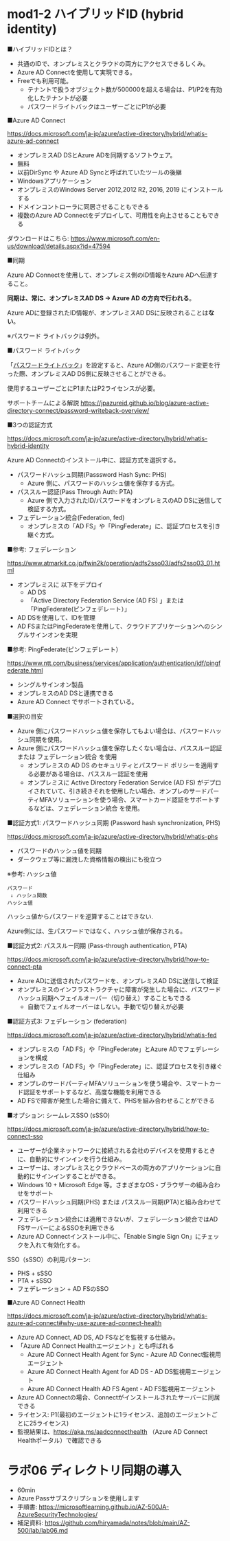 # mod1-2 ハイブリッドID (hybrid identity)

■ハイブリッドIDとは？

- 共通のIDで、オンプレミスとクラウドの両方にアクセスできるしくみ。
- Azure AD Connectを使用して実現できる。
- Freeでも利用可能。
  - テナントで扱うオブジェクト数が500000を超える場合は、P1/P2を有効化したテナントが必要
  - パスワードライトバックはユーザーごとにP1が必要

■Azure AD Connect

https://docs.microsoft.com/ja-jp/azure/active-directory/hybrid/whatis-azure-ad-connect

- オンプレミスAD DSとAzure ADを同期するソフトウェア。
- 無料
- 以前DirSync や Azure AD Syncと呼ばれていたツールの後継
- Windowsアプリケーション
- オンプレミスのWindows Server 2012,2012 R2, 2016, 2019 にインストールする
- ドメインコントローラに同居させることもできる
- 複数のAzure AD Connectをデプロイして、可用性を向上させることもできる

ダウンロードはこちら:
https://www.microsoft.com/en-us/download/details.aspx?id=47594

■同期

Azure AD Connectを使用して、オンプレミス側のID情報をAzure ADへ伝達すること。

**同期は、常に、オンプレミスAD DS → Azure AD の方向で行われる**。

Azure ADに登録されたID情報が、オンプレミスAD DSに反映されることは**ない**。

※パスワード ライトバックは例外。

■パスワード ライトバック

「[パスワードライトバック](https://docs.microsoft.com/ja-jp/azure/active-directory/authentication/tutorial-enable-sspr-writeback)」を設定すると、Azure AD側のパスワード変更を行った際、オンプレミスAD DS側に反映させることができる。

使用するユーザーごとにP1またはP2ライセンスが必要。

サポートチームによる解説
https://jpazureid.github.io/blog/azure-active-directory-connect/password-writeback-overview/

■3つの認証方式

https://docs.microsoft.com/ja-jp/azure/active-directory/hybrid/whatis-hybrid-identity

Azure AD Connectのインストール中に、認証方式を選択する。

- パスワードハッシュ同期(Passsword Hash Sync: PHS)
  - Azure 側に、パスワードのハッシュ値を保存する方式。
- パススルー認証(Pass Through Auth: PTA)
  - Azure 側で入力されたID/パスワードをオンプレミスのAD DSに送信して検証する方式。
- フェデレーション統合(Federation, fed)
  - オンプレミスの「AD FS」や「PingFederate」に、認証プロセスを引き継ぐ方式。

■参考: フェデレーション

https://www.atmarkit.co.jp/fwin2k/operation/adfs2sso03/adfs2sso03_01.html

- オンプレミスに 以下をデプロイ
  - AD DS
  - 「Active Directory Federation Service (AD FS) 」または 「PingFederate(ピンフェデレート）」
- AD DSを使用して、IDを管理
- AD FSまたはPingFederateを使用して、クラウドアプリケーションへのシングルサインオンを実現


■参考: PingFederate(ピンフェデレート）

https://www.ntt.com/business/services/application/authentication/idf/pingfederate.html

- シングルサインオン製品
- オンプレミスのAD DSと連携できる
- Azure AD Connect でサポートされている。

■選択の目安

- Azure 側にパスワードハッシュ値を保存してもよい場合は、パスワードハッシュ同期を使用。
- Azure 側にパスワードハッシュ値を保存したくない場合は、パススルー認証 または フェデレーション統合 を使用
  - オンプレミスの AD DS のセキュリティとパスワード ポリシーを適用する必要がある場合は、パススルー認証を使用
  - オンプレミスに Active Directory Federation Service (AD FS) がデプロイされていて、引き続きそれを使用したい場合、オンプレのサードパーティMFAソリューションを使う場合、スマートカード認証をサポートするなどは、フェデレーション統合 を使用。

■認証方式1: パスワードハッシュ同期 (Password hash synchronization, PHS)

https://docs.microsoft.com/ja-jp/azure/active-directory/hybrid/whatis-phs

- パスワードのハッシュ値を同期
- ダークウェブ等に漏洩した資格情報の検出にも役立つ

※参考: ハッシュ値

```
パスワード
 ↓ ハッシュ関数
ハッシュ値
```

ハッシュ値からパスワードを逆算することはできない.

Azure側には、生パスワードではなく、ハッシュ値が保存される。

■認証方式2: パススルー同期 (Pass-through authentication, PTA)

https://docs.microsoft.com/ja-jp/azure/active-directory/hybrid/how-to-connect-pta

- Azure ADに送信されたパスワードを、オンプレミスAD DSに送信して検証
- オンプレミスのインフラストラクチャに障害が発生した場合に、パスワード ハッシュ同期へフェイルオーバー（切り替え）することもできる
  - 自動でフェイルオーバーはしない。手動で切り替えが必要

■認証方式3: フェデレーション (federation)

https://docs.microsoft.com/ja-jp/azure/active-directory/hybrid/whatis-fed

- オンプレミスの「AD FS」や「PingFederate」とAzure ADでフェデレーションを構成
- オンプレミスの「AD FS」や「PingFederate」に、認証プロセスを引き継ぐ仕組み
- オンプレのサードパーティMFAソリューションを使う場合や、スマートカード認証をサポートするなど、高度な機能を利用できる
- AD FSで障害が発生した場合に備えて、PHSを組み合わせることができる

■オプション: シームレスSSO (sSSO)

https://docs.microsoft.com/ja-jp/azure/active-directory/hybrid/how-to-connect-sso

- ユーザーが企業ネットワークに接続される会社のデバイスを使用するときに、自動的にサインインを行う仕組み。
- ユーザーは、オンプレミスとクラウドベースの両方のアプリケーションに自動的にサインインすることができる。
- Windows 10 + Microsoft Edge 等。さまざまなOS・ブラウザーの組み合わせをサポート
- パスワードハッシュ同期(PHS) または パススルー同期(PTA)と組み合わせて利用できる
- フェデレーション統合には適用できないが、フェデレーション統合ではAD FSサーバーによるSSOを利用できる
- Azure AD Connectインストール中に、「Enable Single Sign On」にチェックを入れて有効化する。

SSO（sSSO）の利用パターン:

- PHS + sSSO
- PTA + sSSO
- フェデレーション + AD FSのSSO

■Azure AD Connect Health

https://docs.microsoft.com/ja-jp/azure/active-directory/hybrid/whatis-azure-ad-connect#why-use-azure-ad-connect-health

- Azure AD Connect, AD DS, AD FSなどを監視する仕組み。
- 「Azure AD Connect Healthエージェント」とも呼ばれる
  - Azure AD Connect Health Agent for Sync - Azure AD Connect監視用エージェント
  - Azure AD Connect Health Agent for AD DS - AD DS監視用エージェント
  - Azure AD Connect Health AD FS Agent - AD FS監視用エージェント
- Azure AD Connectの場合、Connectがインストールされたサーバーに同居できる
- ライセンス: P1(最初のエージェントに1ライセンス、追加のエージェントごとに25ライセンス)
- 監視結果は、https://aka.ms/aadconnecthealth （Azure AD Connect Healthポータル）で確認できる


# ラボ06  ディレクトリ同期の導入

- 60min
- Azure Passサブスクリプションを使用します
- 手順書: https://microsoftlearning.github.io/AZ-500JA-AzureSecurityTechnologies/
- 補足資料: https://github.com/hiryamada/notes/blob/main/AZ-500/lab/lab06.md
